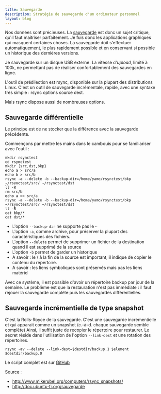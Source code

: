 ```yaml
---
title: Sauvegarde
description: Stratégie de sauvegarde d'un ordinateur personnel
layout: blog
---
```

Nos données sont précieuses. La
[sauvegarde](http://fr.wikipedia.org/wiki/Sauvegarde_%28informatique%29) est donc un sujet critique,
qu'il faut maitriser parfaitement. Je fuis donc les applications graphiques qui masquent certaines
choses. La sauvegarde doit s'effectuer automatiquement, le plus rapidement possible et en conservant
si possible un historique des dernières versions.

Je sauvegarde sur un disque USB externe. La vitesse d'*upload*, limité à 100k, ne permettant pas de
réaliser confortablement des sauvegardes en ligne.

L'outil de prédilection est rsync, disponible sur la plupart des distributions Linux. C'est un outil
de sauvegarde incrémentale, rapide, avec une syntaxe très simple : rsync options source dest.

Mais rsync dispose aussi de nombreuses options.

## Sauvegarde différentielle

Le principe est de ne stocker que la différence avec la sauvegarde précédente.

Commençons par mettre les mains dans le cambouis pour se familiariser avec l'outil :

```
mkdir rsynctest
cd rsynctest
mkdir {src,dst,bkp}
echo a > src/a
echo b > src/b
rsync -a --delete -b --backup-dir=/home/yamo/rsynctest/bkp ~/rsynctest/src/ ~/rsynctest/dst
ll -R
rm src/b
echo a >> src/a
rsync -a --delete -b --backup-dir=/home/yamo/rsynctest/bkp ~/rsynctest/src/ ~/rsynctest/dst
ll -R
cat bkp/*
cat dst/*
```

-   L'option `--backup-dir` ne supporte pas le `~`
-   L'option `-a`, comme archive, pour préserver la plupart des caractéristiques des fichiers.
-   L'option `--delete` permet de supprimer un fichier de la destination quand il est supprimé de la
    source
-   L'option `-b` permet de garder un historique
-   A savoir : le / à la fin de la source est important, il indique de copier le contenu du
    répertoire.
-   A savoir : les liens symboliques sont préservés mais pas les liens matériel

Avec ce système, il est possible d'avoir un répertoire backup par jour de la semaine. Le problème
est que la restauration n'est pas immédiate : il faut rejouer la sauvegarde complète puis les
sauvegardes différentielles.

## Sauvegarde incrémentielle de type snapshot

C'est la Rolls-Royce de la sauvegarde. C'est une sauvegarde incrémentielle et qui apparait comme un
snapshot (c.-à-d. chaque sauvegarde semble complète) Ainsi, il suffit juste de recopier le
répertoire pour restaurer. Le secret réside dans l'utilisation de l'option `--link-dest` et une
rotation des répertoires.

```
rsync -av --delete --link-dest=$destdir/backup.1 $element $destdir/backup.0
```

Le script complet est sur
[GitHub](https://github.com/YannMoisan/dotfiles/blob/master/scripts/backup/)

Source :

-   <http://www.mikerubel.org/computers/rsync_snapshots/>
-   <http://doc.ubuntu-fr.org/sauvegarde>

